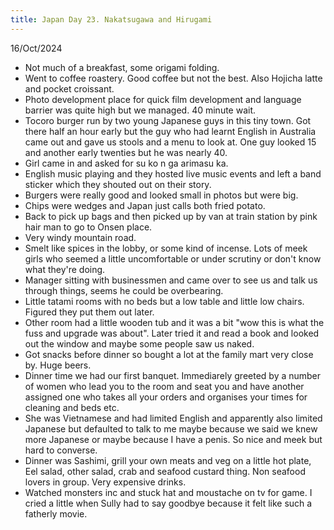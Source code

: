 ```yaml
---
title: Japan Day 23. Nakatsugawa and Hirugami
---
```



16/Oct/2024

- Not much of a breakfast, some origami folding.
- Went to coffee roastery. Good coffee but not the best. Also Hojicha latte and pocket croissant.
- Photo development place for quick film development and language barrier was quite high but we managed. 40 minute wait.
- Tocoro burger run by two young Japanese guys in this tiny town. Got there half an hour early but the guy who had learnt English in Australia came out and gave us stools and a menu to look at. One guy looked 15 and another early twenties but he was nearly 40.
- Girl came in and asked for su ko n ga arimasu ka.
- English music playing and they hosted live music events and left a band sticker which they shouted out on their story.
- Burgers were really good and looked small in photos but were big.
- Chips were wedges and Japan just calls both fried potato.
- Back to pick up bags and then picked up by van at train station by pink hair man to go to Onsen place.
- Very windy mountain road.
- Smelt like spices in the lobby, or some kind of incense. Lots of meek girls who seemed a little uncomfortable or under scrutiny or don't know what they're doing. 
- Manager sitting with businessmen and came over to see us and talk us through things, seems he could be overbearing.
- Little tatami rooms with no beds but a low table and little low chairs. Figured they put them out later.
- Other room had a little wooden tub and it was a bit "wow this is what the fuss and upgrade was about". Later tried it and read a book and looked out the window and maybe some people saw us naked.
- Got snacks before dinner so bought a lot at the family mart very close by. Huge beers.
- Dinner time we had our first banquet. Immediarely greeted by a number of women who lead you to the room and seat you and have another assigned one who takes all your orders and organises your times for cleaning and beds etc.
- She was Vietnamese and had limited English and apparently also limited Japanese but defaulted to talk to me maybe because we said we knew more Japanese or maybe because I have a penis. So nice and meek but hard to converse.
- Dinner was Sashimi, grill your own meats and veg on a little hot plate, Eel salad, other salad, crab and seafood custard thing. Non seafood lovers in group. Very expensive drinks.
- Watched monsters inc and stuck hat and moustache on tv for game. I cried a little when Sully had to say goodbye because it felt like such a fatherly movie.